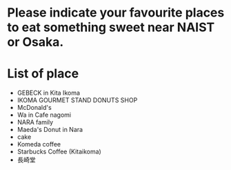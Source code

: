# Please indicate your favourite places to eat something sweet near NAIST or Osaka.

# List of place
- GEBECK in Kita Ikoma
- IKOMA GOURMET STAND DONUTS SHOP
- McDonald's
- Wa in Cafe nagomi
- NARA family
- Maeda's Donut in Nara
- cake
- Komeda coffee
- Starbucks Coffee (Kitaikoma)
- 長崎堂
